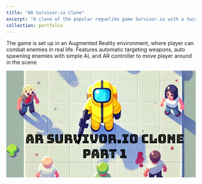```yaml
---
title: "AR Survivor.io Clone"
excerpt: "A clone of the popular roguelike game Survivor.io with a twist<br/><img src='/images/AR_SURVIVOR_IO_CLONE_SCREENSHOT_1.png'>"
collection: portfolio
---
```


The game is set up in an Augmented Reality environment, where player can combat enemies in real life. 
Features automatic targeting weapons, auto spawning enemies with simple AI, and AR
controller to move player around in the scene

[![AR Survivor.io Clone Dev Log | Part 1](/images/AR_SURVIVOR_IO_TN.png)](https://www.youtube.com/watch?v=fI0D3IZSMkc)

